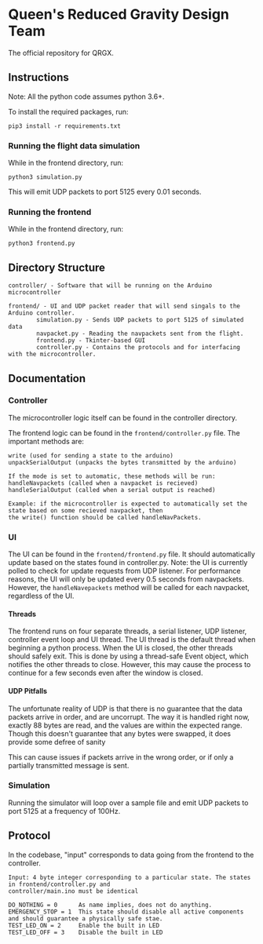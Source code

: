 # Queen's Reduced Gravity Design Team

The official repository for QRGX.

## Instructions
Note: All the python code assumes python 3.6+.

To install the required packages, run:
```
pip3 install -r requirements.txt
```

### Running the flight data simulation
While in the frontend directory, run:
```
python3 simulation.py
```
This will emit UDP packets to port 5125 every 0.01 seconds.


### Running the frontend
While in the frontend directory, run:
```
python3 frontend.py
```

## Directory Structure
```
controller/ - Software that will be running on the Arduino microcontroller

frontend/ - UI and UDP packet reader that will send singals to the Arduino controller.
        simulation.py - Sends UDP packets to port 5125 of simulated data
        navpacket.py - Reading the navpackets sent from the flight.
        frontend.py - Tkinter-based GUI
        controller.py - Contains the protocols and for interfacing with the microcontroller.
```

## Documentation
### Controller
The microcontroller logic itself can be found in the controller directory.

The frontend logic can be found in the `frontend/controller.py` file. The important methods are:
```
write (used for sending a state to the arduino)
unpackSerialOutput (unpacks the bytes transmitted by the arduino)

If the mode is set to automatic, these methods will be run:
handleNavpackets (called when a navpacket is recieved)
handleSerialOutput (called when a serial output is reached)

Example: if the microcontroller is expected to automatically set the state based on some recieved navpacket, then
the write() function should be called handleNavPackets.
```

### UI
The UI can be found in the `frontend/frontend.py` file. It should automatically update based on the states found in controller.py.
Note: the UI is currently polled to check for update requests from UDP listener. For performance reasons, the UI will only be updated
every 0.5 seconds from navpackets. However, the ```handleNavepackets``` method will be called for each navpacket, regardless of the UI.

#### Threads
The frontend runs on four separate threads, a serial listener, UDP listener, controller event loop
and UI thread. The UI thread is the default thread when beginning a python process.
When the UI is closed, the other threads should safely exit. 
This is done by using a thread-safe Event object, which notifies the other threads to close.
However, this may cause the process to continue for a few seconds even after the window is closed.

#### UDP Pitfalls
The unfortunate reality of UDP is that there is no guarantee that the data packets arrive in order,
and are uncorrupt. The way it is handled right now, exactly 88 bytes are read, and the values are
within the expected range. Though this doesn't guarantee that any bytes were swapped, it does provide
some defree of sanity

This can cause issues if packets arrive in the wrong order, or if only a partially transmitted message is sent.

### Simulation
Running the simulator will loop over a sample file and emit UDP packets to port 5125
at a frequency of 100Hz.

## Protocol
In the codebase, "input" corresponds to data going from the frontend to the controller.

```
Input: 4 byte integer corresponding to a particular state. The states in frontend/controller.py and
controller/main.ino must be identical

DO_NOTHING = 0      As name implies, does not do anything.
EMERGENCY_STOP = 1  This state should disable all active components and should guarantee a physically safe stae.
TEST_LED_ON = 2     Enable the built in LED
TEST_LED_OFF = 3    Disable the built in LED
```
